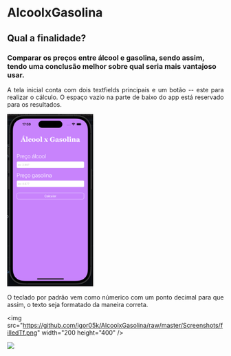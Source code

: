 # AlcoolxGasolina

## Qual a finalidade?
<h3>Comparar os preços entre álcool e gasolina, sendo assim, tendo uma conclusão melhor sobre qual seria mais vantajoso usar.</h3>

<p align="justify">A tela inicial conta com dois textfields principais e um botão -- este para realizar o cálculo. O espaço vazio na parte de baixo do app está reservado para os resultados.</p> 


<img src="https://github.com/igor05k/AlcoolxGasolina/raw/master/Screenshots/main.png" width="200" height="400" />

<p align="justify">O teclado por padrão vem como númerico com um ponto decimal para que assim, o texto seja formatado da maneira correta.</p> 

<img src="https://github.com/igor05k/AlcoolxGasolina/raw/master/Screenshots/filledTf.png" width="200 height="400" />

<img src="/igor05k/AlcoolxGasolina/blob/master/Screenshots/filledTf.png?raw=true" />
